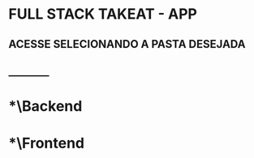# FULL STACK TAKEAT - APP
## ACESSE SELECIONANDO A PASTA DESEJADA

## ________
# *\Backend
# *\Frontend